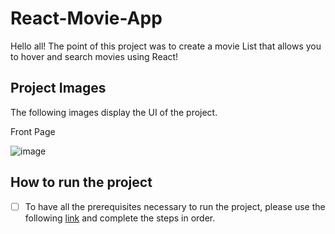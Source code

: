 # React-Movie-App

Hello all!
The point of this project was to create a movie List that allows you to hover and search movies using React!

## Project Images
The following images display the UI of the project.

Front Page

![image](https://user-images.githubusercontent.com/43450418/177379425-929558ed-9e5a-44e9-a571-3849b37b15bc.png)


## How to run the project
- [ ] To have all the prerequisites necessary to run the project, please use the following [link](https://www.c-sharpcorner.com/article/how-to-install-reactjs/) and complete the steps in order.
